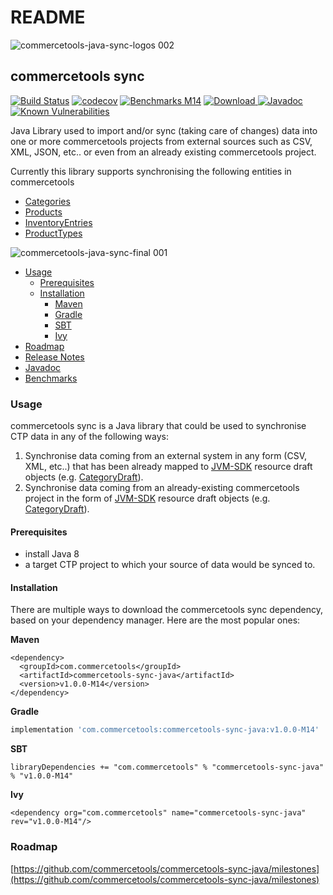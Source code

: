 # README

![commercetools-java-sync-logos 002](https://user-images.githubusercontent.com/9512131/31182587-90d47f0a-a924-11e7-9716-66e6bec7f79b.png)

## commercetools sync

[![Build Status](https://travis-ci.org/commercetools/commercetools-sync-java.svg?branch=master)](https://travis-ci.org/commercetools/commercetools-sync-java) [![codecov](https://codecov.io/gh/commercetools/commercetools-sync-java/branch/master/graph/badge.svg)](https://codecov.io/gh/commercetools/commercetools-sync-java) [![Benchmarks M14](https://img.shields.io/badge/Benchmarks-M14-orange.svg)](https://commercetools.github.io/commercetools-sync-java/benchmarks/) [![Download](https://api.bintray.com/packages/commercetools/maven/commercetools-sync-java/images/download.svg) ](https://bintray.com/commercetools/maven/commercetools-sync-java/_latestVersion) [![Javadoc](http://javadoc-badge.appspot.com/com.commercetools/commercetools-sync-java.svg?label=Javadoc)](https://commercetools.github.io/commercetools-sync-java/v/v1.0.0-M14/) [![Known Vulnerabilities](https://snyk.io/test/github/commercetools/commercetools-sync-java/4b2e26113d591bda158217c5dc1cf80a88665646/badge.svg)](https://snyk.io/test/github/commercetools/commercetools-sync-java/4b2e26113d591bda158217c5dc1cf80a88665646)

Java Library used to import and/or sync \(taking care of changes\) data into one or more commercetools projects from external sources such as CSV, XML, JSON, etc.. or even from an already existing commercetools project.

Currently this library supports synchronising the following entities in commercetools

* [Categories](docs/usage/category_sync.md)
* [Products](docs/usage/product_sync.md)
* [InventoryEntries](docs/usage/inventory_sync.md)
* [ProductTypes](docs/usage/product_type_sync.md)

![commercetools-java-sync-final 001](https://user-images.githubusercontent.com/9512131/31230702-0f2255a6-a9e5-11e7-9412-04ed52641dde.png)

* [Usage](./#usage)
  * [Prerequisites](./#prerequisites)
  * [Installation](./#installation)
    * [Maven](./#maven)
    * [Gradle](./#gradle)
    * [SBT](./#sbt)
    * [Ivy](./#ivy)
* [Roadmap](./#roadmap)
* [Release Notes](docs/release_notes.md)
* [Javadoc](https://commercetools.github.io/commercetools-sync-java/v/v1.0.0-M14/)
* [Benchmarks](https://commercetools.github.io/commercetools-sync-java/benchmarks/)

### Usage

commercetools sync is a Java library that could be used to synchronise CTP data in any of the following ways:

1. Synchronise data coming from an external system in any form \(CSV, XML, etc..\) that has been already mapped to [JVM-SDK](https://github.com/commercetools/commercetools-jvm-sdk) resource draft objects \(e.g. [CategoryDraft](https://github.com/commercetools/commercetools-jvm-sdk/blob/master/commercetools-models/src/main/java/io/sphere/sdk/categories/CategoryDraft.java)\).
2. Synchronise data coming from an already-existing commercetools project in the form of [JVM-SDK](https://github.com/commercetools/commercetools-jvm-sdk) resource draft objects \(e.g. [CategoryDraft](https://github.com/commercetools/commercetools-jvm-sdk/blob/master/commercetools-models/src/main/java/io/sphere/sdk/categories/CategoryDraft.java)\).

#### Prerequisites

* install Java 8
* a target CTP project to which your source of data would be synced to.

#### Installation

There are multiple ways to download the commercetools sync dependency, based on your dependency manager. Here are the most popular ones:

**Maven**

```markup
<dependency>
  <groupId>com.commercetools</groupId>
  <artifactId>commercetools-sync-java</artifactId>
  <version>v1.0.0-M14</version>
</dependency>
```

**Gradle**

```groovy
implementation 'com.commercetools:commercetools-sync-java:v1.0.0-M14'
```

**SBT**

```text
libraryDependencies += "com.commercetools" % "commercetools-sync-java" % "v1.0.0-M14"
```

**Ivy**

```markup
<dependency org="com.commercetools" name="commercetools-sync-java" rev="v1.0.0-M14"/>
```

### Roadmap

[https://github.com/commercetools/commercetools-sync-java/milestones](https://github.com/commercetools/commercetools-sync-java/milestones)

